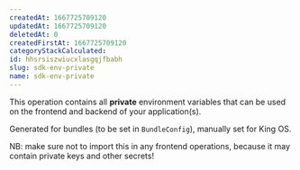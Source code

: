 ```yaml
---
createdAt: 1667725709120
updatedAt: 1667725709120
deletedAt: 0
createdFirstAt: 1667725709120
categoryStackCalculated: 
id: hhsrsiszwiucxlasgqjfbabh
slug: sdk-env-private
name: sdk-env-private
---
```


This operation contains all **private** environment variables that can be used on the frontend and backend of your application(s).

Generated for bundles (to be set in `BundleConfig`), manually set for King OS.

NB: make sure not to import this in any frontend operations, because it may contain private keys and other secrets!
